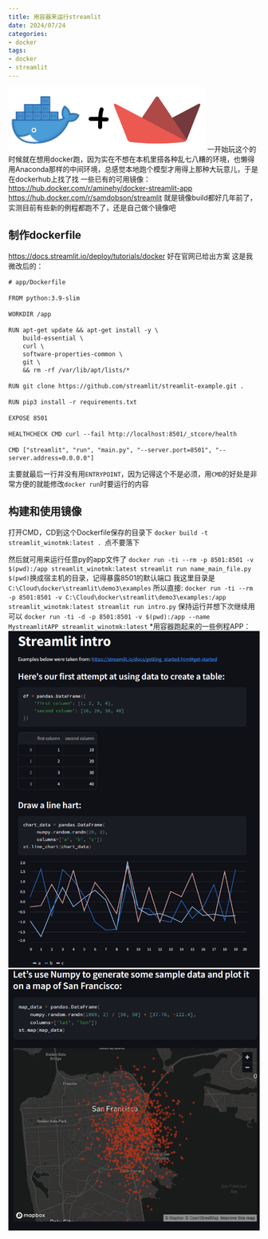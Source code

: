 ```yaml
---
title: 用容器来运行streamlit
date: 2024/07/24
categories:
- docker
tags:
- docker
- streamlit
---
```

![](images/20240724152543.png)
一开始玩这个的时候就在想用docker跑，因为实在不想在本机里搭各种乱七八糟的环境，也懒得用Anaconda那样的中间环境，总感觉本地跑个模型才用得上那种大玩意儿，于是在dockerhub上找了找
一些已有的可用镜像：
https://hub.docker.com/r/aminehy/docker-streamlit-app
https://hub.docker.com/r/samdobson/streamlit
就是镜像build都好几年前了，实测目前有些新的例程都跑不了，还是自己做个镜像吧
## 制作dockerfile
https://docs.streamlit.io/deploy/tutorials/docker
好在官网已给出方案
这是我微改后的：
```
# app/Dockerfile

FROM python:3.9-slim

WORKDIR /app

RUN apt-get update && apt-get install -y \
    build-essential \
    curl \
    software-properties-common \
    git \
    && rm -rf /var/lib/apt/lists/*

RUN git clone https://github.com/streamlit/streamlit-example.git .

RUN pip3 install -r requirements.txt

EXPOSE 8501

HEALTHCHECK CMD curl --fail http://localhost:8501/_stcore/health

CMD ["streamlit", "run", "main.py", "--server.port=8501", "--server.address=0.0.0.0"]
```
 <!-- more -->
主要就最后一行并没有用`ENTRYPOINT`，因为记得这个不是必须，用`CMD`的好处是非常方便的就能修改`docker run`时要运行的内容
## 构建和使用镜像
打开CMD，CD到这个Dockerfile保存的目录下
`docker build -t streamlit_winotmk:latest . `点不要落下

然后就可用来运行任意py的app文件了
`docker run -ti --rm -p 8501:8501 -v $(pwd):/app streamlit_winotmk:latest streamlit run name_main_file.py`
`$(pwd)`换成宿主机的目录，记得暴露8501的默认端口
我这里目录是`C:\Cloud\docker\streamlit\demo3\examples`
所以直接:
`docker run -ti --rm -p 8501:8501 -v C:\Cloud\docker\streamlit\demo3\examples:/app streamlit_winotmk:latest streamlit run intro.py`
保持运行并想下次继续用可以
`docker run -ti -d -p 8501:8501 -v $(pwd):/app --name MystreamlitAPP streamlit_winotmk:latest`
*用容器跑起来的一些例程APP：
![](images/20240724152253.png)
![](images/20240724152303.png)